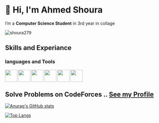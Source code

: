 
<!-- name and who i am start -->
# 👋 Hi, I'm Ahmed Shoura
I’m a **Computer Science Student** in 3rd year in collage
<!-- name and who i am end -->


<p align="left"> <img src="https://komarev.com/ghpvc/?username=shoura279&label=Profile%20views&color=0e75b6&style=flat" alt="shoura279" /> </p>


## Skills and Experiance

### languages and Tools
<img src="https://cdn-icons-png.flaticon.com/512/5968/5968350.png" width="40" align="left"> <!-- python -->
<img src="https://cdn-icons-png.flaticon.com/512/5968/5968282.png" width="40" align="left"> <!-- java -->
<img src="https://cdn-icons-png.flaticon.com/512/6132/6132222.png" width="40" align="left"> <!-- C++ -->
<img src="https://git-scm.com/images/logos/downloads/Git-Icon-1788C.png" width="40" align="left"> <!-- Git -->
<img src="https://cdn-icons-png.flaticon.com/512/1051/1051326.png" width="40" align="left"> <!-- Github -->
<img src="https://seeklogo.com/images/J/javascript-js-logo-2949701702-seeklogo.com.png" width="40"> <!-- JS -->


## Solve Problems on **CodeForces** .. [See my Profile](https://codeforces.com/profile/X_Hunter_X)
[![Anurag's GitHub stats](https://github-readme-stats.vercel.app/api?username=shoura279&show_icons=true&hide=issues,contribs)](https://github.com/anuraghazra/github-readme-stats)

[![Top Langs](https://github-readme-stats.vercel.app/api/top-langs/?username=shoura279)](https://github.com/anuraghazra/github-readme-stats)
